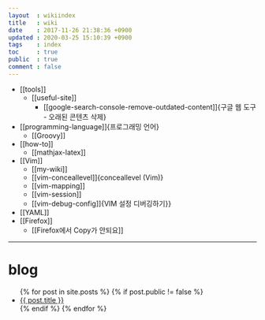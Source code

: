 ```yaml
---
layout  : wikiindex
title   : wiki
date    : 2017-11-26 21:38:36 +0900
updated : 2020-03-25 15:10:39 +0900
tags    : index
toc     : true
public  : true
comment : false
---
```


* [[tools]]
    * [[useful-site]]
        * [[google-search-console-remove-outdated-content]]{구글 웹 도구 - 오래된 콘텐츠 삭제}
* [[programming-language]]{프로그래밍 언어}
    * [[Groovy]]
* [[how-to]]
    * [[mathjax-latex]]
* [[Vim]]
    * [[my-wiki]]
    * [[vim-conceallevel]]{conceallevel (Vim)}
    * [[vim-mapping]]
    * [[vim-session]]
    * [[vim-debug-config]]{VIM 설정 디버깅하기}}
* [[YAML]]
* [[Firefox]]
    * [[Firefox에서 Copy가 안되요]]


---

# blog
<div>
    <ul>
{% for post in site.posts %}
    {% if post.public != false %}
        <li>
            <a class="post-link" href="{{ post.url | prepend: site.baseurl }}">
                {{ post.title }}
            </a>
        </li>
    {% endif %}
{% endfor %}
    </ul>
</div>

